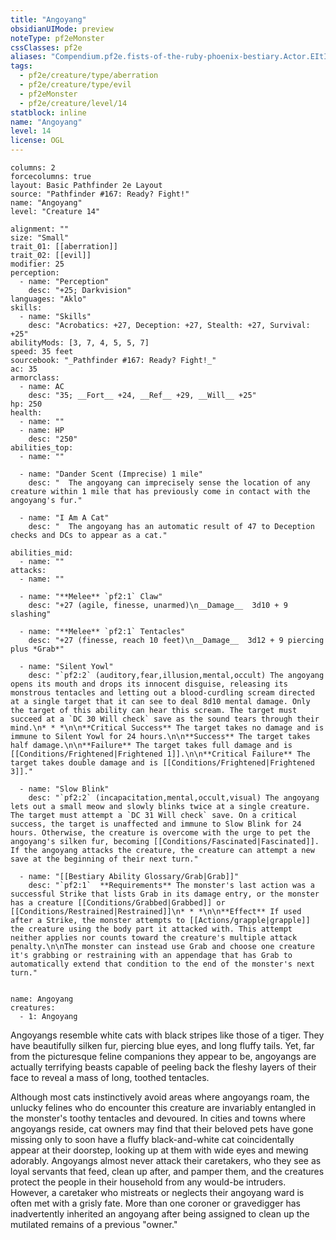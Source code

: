```yaml
---
title: "Angoyang"
obsidianUIMode: preview
noteType: pf2eMonster
cssClasses: pf2e
aliases: "Compendium.pf2e.fists-of-the-ruby-phoenix-bestiary.Actor.EItI5u34FIIuZM9W" 
tags:
  - pf2e/creature/type/aberration
  - pf2e/creature/type/evil
  - pf2eMonster
  - pf2e/creature/level/14
statblock: inline
name: "Angoyang"
level: 14
license: OGL
---
```


```statblock
columns: 2
forcecolumns: true
layout: Basic Pathfinder 2e Layout
source: "Pathfinder #167: Ready? Fight!"
name: "Angoyang"
level: "Creature 14"

alignment: ""
size: "Small"
trait_01: [[aberration]]
trait_02: [[evil]]
modifier: 25
perception:
  - name: "Perception"
    desc: "+25; Darkvision"
languages: "Aklo"
skills:
  - name: "Skills"
    desc: "Acrobatics: +27, Deception: +27, Stealth: +27, Survival: +25"
abilityMods: [3, 7, 4, 5, 5, 7]
speed: 35 feet
sourcebook: "_Pathfinder #167: Ready? Fight!_"
ac: 35
armorclass:
  - name: AC
    desc: "35; __Fort__ +24, __Ref__ +29, __Will__ +25"
hp: 250
health:
  - name: ""
  - name: HP
    desc: "250"
abilities_top:
  - name: ""

  - name: "Dander Scent (Imprecise) 1 mile"
    desc: "  The angoyang can imprecisely sense the location of any creature within 1 mile that has previously come in contact with the angoyang's fur."

  - name: "I Am A Cat"
    desc: "  The angoyang has an automatic result of 47 to Deception checks and DCs to appear as a cat."

abilities_mid:
  - name: ""
attacks:
  - name: ""

  - name: "**Melee** `pf2:1` Claw"
    desc: "+27 (agile, finesse, unarmed)\n__Damage__  3d10 + 9 slashing"

  - name: "**Melee** `pf2:1` Tentacles"
    desc: "+27 (finesse, reach 10 feet)\n__Damage__  3d12 + 9 piercing plus *Grab*"

  - name: "Silent Yowl"
    desc: "`pf2:2` (auditory,fear,illusion,mental,occult) The angoyang opens its mouth and drops its innocent disguise, releasing its monstrous tentacles and letting out a blood-curdling scream directed at a single target that it can see to deal 8d10 mental damage. Only the target of this ability can hear this scream. The target must succeed at a `DC 30 Will check` save as the sound tears through their mind.\n* * *\n\n**Critical Success** The target takes no damage and is immune to Silent Yowl for 24 hours.\n\n**Success** The target takes half damage.\n\n**Failure** The target takes full damage and is [[Conditions/Frightened|Frightened 1]].\n\n**Critical Failure** The target takes double damage and is [[Conditions/Frightened|Frightened 3]]."

  - name: "Slow Blink"
    desc: "`pf2:2` (incapacitation,mental,occult,visual) The angoyang lets out a small meow and slowly blinks twice at a single creature. The target must attempt a `DC 31 Will check` save. On a critical success, the target is unaffected and immune to Slow Blink for 24 hours. Otherwise, the creature is overcome with the urge to pet the angoyang's silken fur, becoming [[Conditions/Fascinated|Fascinated]]. If the angoyang attacks the creature, the creature can attempt a new save at the beginning of their next turn."

  - name: "[[Bestiary Ability Glossary/Grab|Grab]]"
    desc: "`pf2:1`  **Requirements** The monster's last action was a successful Strike that lists Grab in its damage entry, or the monster has a creature [[Conditions/Grabbed|Grabbed]] or [[Conditions/Restrained|Restrained]]\n* * *\n\n**Effect** If used after a Strike, the monster attempts to [[Actions/grapple|grapple]] the creature using the body part it attacked with. This attempt neither applies nor counts toward the creature's multiple attack penalty.\n\nThe monster can instead use Grab and choose one creature it's grabbing or restraining with an appendage that has Grab to automatically extend that condition to the end of the monster's next turn."
 
```

```encounter-table
name: Angoyang
creatures:
  - 1: Angoyang
```



Angoyangs resemble white cats with black stripes like those of a tiger. They have beautifully silken fur, piercing blue eyes, and long fluffy tails. Yet, far from the picturesque feline companions they appear to be, angoyangs are actually terrifying beasts capable of peeling back the fleshy layers of their face to reveal a mass of long, toothed tentacles.

Although most cats instinctively avoid areas where angoyangs roam, the unlucky felines who do encounter this creature are invariably entangled in the monster's toothy tentacles and devoured. In cities and towns where angoyangs reside, cat owners may find that their beloved pets have gone missing only to soon have a fluffy black-and-white cat coincidentally appear at their doorstep, looking up at them with wide eyes and mewing adorably. Angoyangs almost never attack their caretakers, who they see as loyal servants that feed, clean up after, and pamper them, and the creatures protect the people in their household from any would-be intruders. However, a caretaker who mistreats or neglects their angoyang ward is often met with a grisly fate. More than one coroner or gravedigger has inadvertently inherited an angoyang after being assigned to clean up the mutilated remains of a previous "owner."

